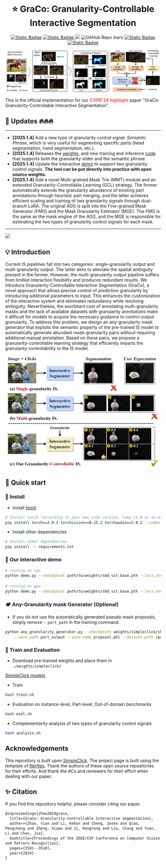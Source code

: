 <div style="text-align: center; margin: 10px">
    <h1> ⭐ GraCo: Granularity-Controllable Interactive Segmentation </h1>
</div>
<p align="center">
    <a href="https://zhao-yian.github.io/GraCo"><img alt="Static Badge" src="https://img.shields.io/badge/Project_page-openproject.svg?logo=openproject&color=%230770B8"></a>
    <a href="https://arxiv.org/abs/2405.00587">
    <img alt="Static Badge" src="https://img.shields.io/badge/Paper-arXiv.svg?logo=arxiv&labelColor=%23B31B1B&color=%23B31B1B">
    </a>
    <a href="https://youtu.be/QE8Mi0k2nKg?si=yJXbYAzTG1qHF_uK">
    <img src="https://img.shields.io/badge/Video-FC2947.svg?logo=YouTube" style="display:inline;"></a>
    <img alt="GitHub Repo stars" src="https://img.shields.io/github/stars/Zhao-Yian/GraCo">
    <a href="https://huggingface.co/spaces/zhaoyian01/GraCo">
    <img alt="Static Badge" src="https://img.shields.io/badge/Demo-buffer.svg?logo=buffer">
    </a>
    <a href="mailto: zhaoyian.zh@gmail.com">
    <img alt="Static Badge" src="https://img.shields.io/badge/contact_me-email-yellow">
    </a>
</p>

![GraCo_overview](./assets/overview.jpg)

This is the official implementation for our <span style='color: #EB5353;font-weight:bold'>CVPR'24 highlight</span> paper "GraCo: Granularity-Controllable Interactive Segmentation".

## 📣 Updates 🔥🔥🔥

---

- **[2025.1.4]** Add a new type of granularity control signal: _Semantic Phrase_, which is very useful for segmenting specific parts (head segmentation, hand segmentation, etc.).
- **[2025.1.4]** Releases the [weights](./weights/graco), and new training and inference [code](./isegm) that supports both the granularity slider and the semantic phrase.
- **[2025.1.4]** Update the interactive [demo](./interactive_demo) to support two granularity control signals. **The tool can be put directly into practice with open source weights.**
- **[2025.1.4]** Add a novel Multi-grained Mask Trie (MMT) module and an extended Granularity-Controllable Learning (GCL) strategy. 
The former automatically extends the granularity abundance of existing part annotations through heuristic part merging, and the latter achieves efficient scaling and training of two granularity signals through dual-branch LoRA.
The original AGG is split into the Fine-grained Mask Generator (FMG) and the Mask Granularity Estimator (MGE). The FMG is the same as the mask engine of the AGG, and the MGE is responsible for estimating the two types of granularity control signals for each mask.

---

![](./assets/demo.gif)

## 💡 Introduction

Current IS pipelines fall into two categories: single-granularity output and multi-granularity output. The latter aims to alleviate the spatial ambiguity present in the former.
However, the multi-granularity output pipeline suffers from limited interaction flexibility and produces redundant results.
We introduce Granularity-Controllable Interactive Segmentation (GraCo), 
a novel approach that allows precise control of prediction granularity by introducing additional parameters 
to input. This enhances the customization of the interactive system and eliminates redundancy while 
resolving ambiguity. 
Nevertheless, the exorbitant cost of annotating multi-granularity masks and the lack of available datasets with granularity annotations make it difficult for models to acquire the necessary guidance to control output granularity.
To address this problem, we design an any-granularity mask generator that exploits the semantic property of the pre-trained IS model to automatically generate abundant mask-granularity pairs without requiring additional manual annotation. 
Based on these pairs, we propose a granularity-controllable learning strategy that efficiently imparts the granularity controllability to the IS model.

<div align="center">
  <img src="./assets/motivation.jpg" width=500 >
</div>

## 🚀 Quick start

### 📍 Install
- Install [torch](https://pytorch.org/get-started/previous-versions/)
```bash
# Install torch (according to your own cuda version, take 11.8 as an example)
pip install torch==2.0.1 torchvision==0.15.2 torchaudio==2.0.2 --index-url https://download.pytorch.org/whl/cu118
```

- Install other dependencies

```bash
# Install other dependencies
pip install -r requirements.txt
```

### 🍇 Our interactive demo

```bash
# running on cpu
python demo.py --checkpoint path/to/weights/sbd_vit_base.pth --lora_checkpoint path/to/GraCo_base_lora.pth --cpu

# running on gpu
python demo.py --checkpoint path/to/weights/sbd_vit_base.pth --lora_checkpoint path/to/GraCo_base_lora.pth --gpu 0

```


### 🏕️ Any-Granularity mask Generator (Optional)

- If you do not use the automatically generated pseudo mask proposals, simply remove `--part_path` in the training command.

```bash
python any_granularity_generator.py --checkpoint weights/simpleclick/sbd_vit_base.pth  \
    --save-path part_output --save-name proposal.pkl --dataset-path /path/to/datasets/SBD/dataset
```

### 🦄 Train and Evaluation

- Download pre-trained weights and place them in `./weights/simpleclick/`

[SimpleClick models](https://drive.google.com/drive/folders/1qpK0gtAPkVMF7VC42UA9XF4xMWr5KJmL?usp=sharing)

- Train

```bash
bash train.sh
```

- Evaluation on Instance-level, Part-level, Out-of-domain benchmarks
```bash
bash eval.sh
```

- Complementarity analysis of two types of granularity control signals
```bash
bash analysis.sh
```

## Acknowledgements
This repository is built upon [SimpleClick](https://github.com/uncbiag/SimpleClick). The project page is built using the template of [Nerfies](https://nerfies.github.io/). 
Thank the authors of these open source repositories for their efforts. And thank the ACs and reviewers for their effort when dealing with our paper.

## ✨ Citation
If you find this repository helpful, please consider citing our paper.

```
@inproceedings{zhao2024graco,
  title={GraCo: Granularity-Controllable Interactive Segmentation},
  author={Zhao, Yian and Li, Kehan and Cheng, Zesen and Qiao, Pengchong and Zheng, Xiawu and Ji, Rongrong and Liu, Chang and Yuan, Li and Chen, Jie},
  booktitle={Proceedings of the IEEE/CVF Conference on Computer Vision and Pattern Recognition},
  pages={3501--3510},
  year={2024}
}
```